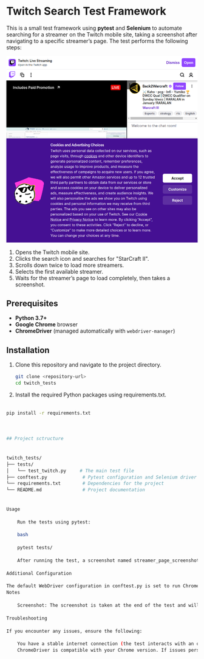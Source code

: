 # Twitch Search Test Framework

This is a small test framework using **pytest** and **Selenium** to automate searching for a streamer on the Twitch mobile site, taking a screenshot after navigating to a specific streamer’s page. The test performs the following steps:

![Test Running Screenshot](tests/last_step.png)

1. Opens the Twitch mobile site.
2. Clicks the search icon and searches for "StarCraft II".
3. Scrolls down twice to load more streamers.
4. Selects the first available streamer.
5. Waits for the streamer’s page to load completely, then takes a screenshot.

## Prerequisites

- **Python 3.7+**
- **Google Chrome** browser
- **ChromeDriver** (managed automatically with `webdriver-manager`)

## Installation

1. Clone this repository and navigate to the project directory.

   ```bash
   git clone <repository-url>
   cd twitch_tests

2. Install the required Python packages using requirements.txt.

```bash

pip install -r requirements.txt



## Project sctructure


twitch_tests/
├── tests/
│   └── test_twitch.py     # The main test file
├── conftest.py             # Pytest configuration and Selenium driver setup
└── requirements.txt        # Dependencies for the project
└── README.md               # Project documentation


Usage

    Run the tests using pytest:

    bash

    pytest tests/

    After running the test, a screenshot named streamer_page_screenshot.png will be saved in the project directory, showing the loaded page of the selected streamer.

Additional Configuration

The default WebDriver configuration in conftest.py is set to run Chrome in headless mode with a fixed window size. You can modify these settings in conftest.py if you need to run tests with a visible browser.
Notes

    Screenshot: The screenshot is taken at the end of the test and will be saved in the project root folder.

Troubleshooting

If you encounter any issues, ensure the following:

    You have a stable internet connection (the test interacts with an online site).
    ChromeDriver is compatible with your Chrome version. If issues persist, try updating Chrome and reinstalling ChromeDriver.